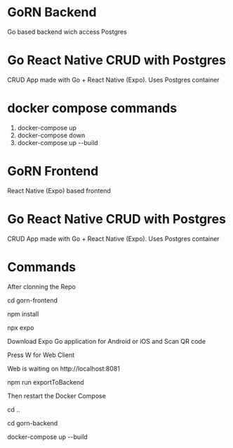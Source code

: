 # GoRN Backend

Go based backend wich access Postgres

# Go React Native CRUD with Postgres

CRUD App made with Go + React Native (Expo). Uses Postgres container

# docker compose commands

1. docker-compose up
2. docker-compose down
3. docker-compose up --build

# GoRN Frontend

React Native (Expo) based frontend

# Go React Native CRUD with Postgres

CRUD App made with Go + React Native (Expo). Uses Postgres container

# Commands

After clonning the Repo

cd gorn-frontend

npm install

npx expo

Download Expo Go application for Android or iOS and Scan QR code

Press W for Web Client

Web is waiting on http://localhost:8081

npm run exportToBackend

Then restart the Docker Compose

cd ..

cd gorn-backend

docker-compose up --build
